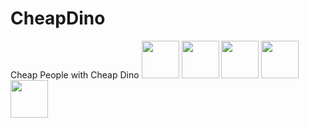 # CheapDino
Cheap People with Cheap Dino
  [<img src="" width="60" height="60"/>](https://github.com/undefined)  [<img src="" width="60" height="60"/>](https://github.com/TarunTomar122)  [<img src="" width="60" height="60"/>](https://github.com/TarunTomar122)  [<img src="undefined" width="60" height="60"/>](https://github.com/TarunTomar122)  [<img src="undefined" width="60" height="60"/>](https://github.com/TarunTomar122)